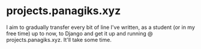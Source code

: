 # projects.panagiks.xyz
I aim to gradually transfer every bit of line I've written, as a student (or in my free time) up to now, to Django and get it up and running @ projects.panagiks.xyz. It'll take some time.
